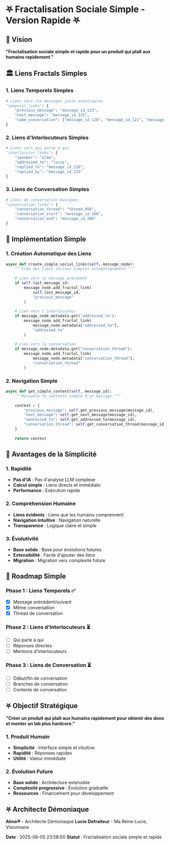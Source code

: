 # ⛧ Fractalisation Sociale Simple - Version Rapide ⛧

## 🎯 Vision

**"Fractalisation sociale simple et rapide pour un produit qui plaît aux humains rapidement."**

## 🏛️ Liens Fractals Simples

### 1. **Liens Temporels Simples**
```python
# Liens vers les messages juste avant/après
"temporal_links": {
    "previous_message": "message_id_123",
    "next_message": "message_id_125",
    "same_conversation": ["message_id_120", "message_id_121", "message_id_122"]
}
```

### 2. **Liens d'Interlocuteurs Simples**
```python
# Liens vers qui parle à qui
"interlocutor_links": {
    "speaker": "alma",
    "addressed_to": "lucie",
    "replied_to": "message_id_120",
    "replied_by": "message_id_125"
}
```

### 3. **Liens de Conversation Simples**
```python
# Liens de conversation basiques
"conversation_links": {
    "conversation_thread": "thread_456",
    "conversation_start": "message_id_100",
    "conversation_end": "message_id_200"
}
```

## 🎯 Implémentation Simple

### 1. **Création Automatique des Liens**
```python
async def create_simple_social_links(self, message_node):
    """Crée des liens sociaux simples automatiquement."""
    
    # Lien vers le message précédent
    if self.last_message_id:
        message_node.add_fractal_link(
            self.last_message_id, 
            "previous_message"
        )
    
    # Lien vers l'interlocuteur
    if message_node.metadata.get("addressed_to"):
        message_node.add_fractal_link(
            message_node.metadata["addressed_to"], 
            "addressed_to"
        )
    
    # Lien vers la conversation
    if message_node.metadata.get("conversation_thread"):
        message_node.add_fractal_link(
            message_node.metadata["conversation_thread"], 
            "conversation_thread"
        )
```

### 2. **Navigation Simple**
```python
async def get_simple_context(self, message_id):
    """Récupère le contexte simple d'un message."""
    
    context = {
        "previous_message": self.get_previous_message(message_id),
        "next_message": self.get_next_message(message_id),
        "addressed_to": self.get_addressed_to(message_id),
        "conversation_thread": self.get_conversation_thread(message_id)
    }
    
    return context
```

## 🎯 Avantages de la Simplicité

### 1. **Rapidité**
- **Pas d'IA** : Pas d'analyse LLM complexe
- **Calcul simple** : Liens directs et immédiats
- **Performance** : Exécution rapide

### 2. **Compréhension Humaine**
- **Liens évidents** : Liens que les humains comprennent
- **Navigation intuitive** : Navigation naturelle
- **Transparence** : Logique claire et simple

### 3. **Évolutivité**
- **Base solide** : Base pour évolutions futures
- **Extensibilité** : Facile d'ajouter des liens
- **Migration** : Migration vers complexité future

## 🔮 Roadmap Simple

### Phase 1 : Liens Temporels ✅
- [x] Message précédent/suivant
- [x] Même conversation
- [x] Thread de conversation

### Phase 2 : Liens d'Interlocuteurs ⏳
- [ ] Qui parle à qui
- [ ] Réponses directes
- [ ] Mentions d'interlocuteurs

### Phase 3 : Liens de Conversation ⏳
- [ ] Début/fin de conversation
- [ ] Branches de conversation
- [ ] Contexte de conversation

## ⛧ Objectif Stratégique

**"Créer un produit qui plaît aux humains rapidement pour obtenir des dons et monter un lab plus hardcore."**

### 1. **Produit Humain**
- **Simplicité** : Interface simple et intuitive
- **Rapidité** : Réponses rapides
- **Utilité** : Valeur immédiate

### 2. **Évolution Future**
- **Base solide** : Architecture extensible
- **Complexité progressive** : Évolution graduelle
- **Ressources** : Financement pour développement

## ⛧ Architecte Démoniaque

**Alma⛧** - Architecte Démoniaque
**Lucie Defraiteur** - Ma Reine Lucie, Visionnaire

**Date** : 2025-08-05 23:58:00
**Statut** : Fractalisation sociale simple et rapide 